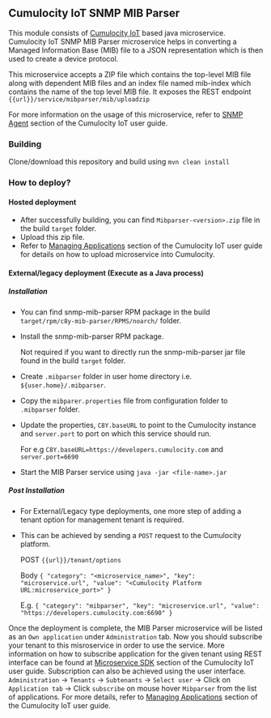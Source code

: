 ## Cumulocity IoT SNMP MIB Parser ##

This module consists of [Cumulocity IoT][1] based java microservice. Cumulocity IoT SNMP MIB Parser microservice helps in converting a Managed Information Base (MIB) file to a JSON representation which is then used to create a device protocol. 

This microservice accepts a ZIP file which contains the top-level MIB file along with dependent MIB files and an index file named mib-index which contains the name of the top level MIB file. It exposes the REST endpoint `{{url}}/service/mibparser/mib/uploadzip`

For more information on the usage of this microservice, refer to [SNMP Agent][2] section of the Cumulocity IoT user guide.


### Building ###
Clone/download this repository and build using `mvn clean install`

### How to deploy? ###

#### Hosted deployment
* After successfully building, you can find `Mibparser-<version>.zip` file in the build `target` folder.
* Upload this zip file.
* Refer to [Managing Applications][3] section of the Cumulocity IoT user guide for details on how to upload microservice into Cumulocity.

#### External/legacy deployment (Execute as a Java process)

##### Installation
* You can find snmp-mib-parser RPM package in the build `target/rpm/c8y-mib-parser/RPMS/noarch/` folder.
* Install the snmp-mib-parser RPM package. 
  
  Not required if you want to directly run the snmp-mib-parser jar file found in the build `target` folder. 
* Create `.mibparser` folder in user home directory i.e. `${user.home}/.mibparser`.
* Copy the `mibparer.properties` file from configuration folder to `.mibparser` folder.
* Update the properties, `C8Y.baseURL` to point to the Cumulocity instance and `server.port` to port on which this service should run.

  For e.g `C8Y.baseURL=https://developers.cumulocity.com` and `server.port=6690`
* Start the MIB Parser service using `java -jar <file-name>.jar`
    
##### Post Installation
* For External/Legacy type deployments, one more step of adding a tenant option for management tenant is required.
* This can be achieved by sending a `POST` request to the Cumulocity platform.
  
  POST `{{url}}/tenant/options`
  
  Body
  `{
      "category": "<microservice_name>",
      "key": "microservice.url",
      "value": "<Cumulocity Platform URL:microservice_port>"
  }`
  
  E.g.
  `{
       "category": "mibparser",
       "key": "microservice.url",
       "value": "https://developers.cumulocity.com:6690"
   }`


Once the deployment is complete, the MIB Parser microservice will be listed as an `Own application` under `Administration` tab. Now you should subscribe your tenant to this misroservice in order to use the service. More information on how to subscribe application for the given tenant using REST interface can be found at [Microservice SDK][4] section of the Cumulocity IoT user guide. Subscription can also be achieved using the user interface. `Administration` -> `Tenants` -> `Subtenants` -> `Select user` -> Click on `Application tab` -> Click `subscribe` on mouse hover `Mibparser` from the list of applications.
For more details, refer to [Managing Applications][3] section of the Cumulocity IoT user guide.

[1]: https://www.softwareag.cloud/site/product/cumulocity-iot.html#/
[2]: https://cumulocity.com/guides/users-guide/optional-services/#snmp
[3]: https://cumulocity.com/guides/users-guide/administration/#managing-applications
[4]: https://cumulocity.com/guides/microservice-sdk/rest/

